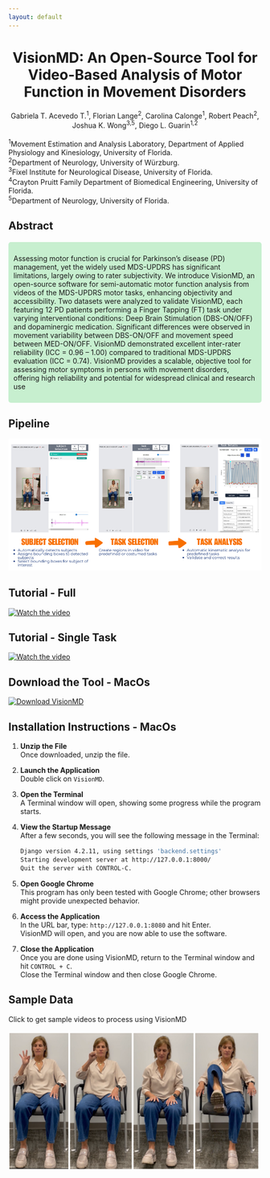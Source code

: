 ```yaml
---
layout: default
---
```

<div class="container">
  <h1 align="center">VisionMD: An Open-Source Tool for Video-Based Analysis of Motor Function in Movement Disorders</h1>
  <div align="center">
    Gabriela T. Acevedo T.<sup>1</sup>, Florian Lange<sup>2</sup>, Carolina Calonge<sup>1</sup>, Robert Peach<sup>2</sup>, Joshua K. Wong<sup>3,5</sup>, Diego L. Guarin<sup>1,2</sup>
  </div>
  <br>
  <sup>1</sup>Movement Estimation and Analysis Laboratory, Department of Applied Physiology and Kinesiology, University of Florida.
  <br>
  <sup>2</sup>Department of Neurology, University of Würzburg.
  <br>
  <sup>3</sup>Fixel Institute for Neurological Disease, University of Florida.
  <br>
  <sup>4</sup>Crayton Pruitt Family Department of Biomedical Engineering, University of Florida.
  <br>
  <sup>5</sup>Department of Neurology, University of Florida. 
  
  ## Abstract
  <div style="background-color: #C7EFCF; padding: 10px; border-radius: 5px; margin: 20px 0;">
    <p>Assessing motor function is crucial for Parkinson’s disease (PD) management, yet  the widely used MDS-UPDRS has significant limitations, largely owing to rater subjectivity. We introduce VisionMD, an open-source software for semi-automatic motor function analysis from videos of the MDS-UPDRS motor tasks, enhancing objectivity and accessibility. Two datasets were analyzed to validate VisionMD, each featuring 12 PD patients performing a Finger Tapping (FT) task under varying interventional conditions: Deep Brain Stimulation (DBS-ON/OFF) and dopaminergic medication. Significant differences were observed in movement variability between DBS-ON/OFF and movement speed between MED-ON/OFF. VisionMD demonstrated excellent inter-rater reliability (ICC = 0.96 – 1.00) compared to traditional MDS-UPDRS evaluation (ICC = 0.74). VisionMD provides a scalable, objective tool for assessing motor symptoms in persons with movement disorders, offering high reliability and potential for widespread clinical and research use</p>
  </div>
  
  ## Pipeline
  <div align="center">
      <img src="files/VisionMD.png" alt="Pipeline" />
  </div>
  
  ## Tutorial - Full
  [![Watch the video](https://img.youtube.com/vi/nEziXfARw8o/maxresdefault.jpg)](https://youtu.be/nEziXfARw8o)
  
  ## Tutorial - Single Task
  [![Watch the video](https://img.youtube.com/vi/jZDgEBjXwP8/maxresdefault.jpg)](https://youtu.be/jZDgEBjXwP8)
  
  ## Download the Tool - MacOs
  
  [![Download VisionMD](https://img.icons8.com/material-outlined/50/000000/download--v1.png)](https://www.dropbox.com/scl/fi/u43mwolb57ph6834v07d2/VisionMD_MacOS.zip?rlkey=bgmthf22fxy8g6chsqo3r8d2k&st=6jl50jcg&dl=0) 
  
  ## Installation Instructions - MacOs
  
  1. **Unzip the File**  
     Once downloaded, unzip the file.
  
  2. **Launch the Application**  
     Double click on `VisionMD`.
  
  3. **Open the Terminal**  
     A Terminal window will open, showing some progress while the program starts.
  
  4. **View the Startup Message**  
     After a few seconds, you will see the following message in the Terminal:
  
     ```bash
     Django version 4.2.11, using settings 'backend.settings'
     Starting development server at http://127.0.0.1:8000/
     Quit the server with CONTROL-C.
      ```
  5. **Open Google Chrome**  
     This program has only been tested with Google Chrome; other browsers might provide unexpected behavior.
  
  6. **Access the Application**  
     In the URL bar, type: `http://127.0.0.1:8080` and hit Enter.  
     VisionMD will open, and you are now able to use the software.
  
  7. **Close the Application**  
     Once you are done using VisionMD, return to the Terminal window and hit `CONTROL + C`.  
     Close the Terminal window and then close Google Chrome.
  
  ## Sample Data
  Click to get sample videos to process using VisionMD
  <br>
  <br>
  <a href="https://github.com/mea-lab/VisionMD-Tutorial/tree/main/sampledata" target="_blank">
    <img src="files/sample_data.png" alt="Sample Data" width="500">
  </a>
</div>
